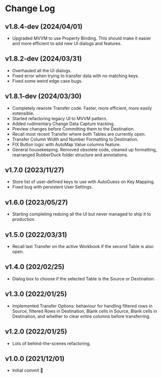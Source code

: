 # Change Log
## v1.8.4-dev (2024/04/01)
- Upgraded MVVM to use Property Binding. This should make it easier and more efficient to add new UI dialogs and features.

## v1.8.2-dev (2024/03/31)
- Overhauled all the UI dialogs.
- Fixed error when trying to transfer data with no matching keys.
- Fixed some weird edge case bugs.
 
## v1.8.1-dev (2024/03/30)
- Completely rewrote Transfer code. Faster, more efficient, more easily extensible.
- Started refactoring legacy UI to MVVM pattern.
- Added rudimentary Change Data Capture tracking.
- Preview changes before Committing them to the Destination.
- Recall most recent Transfer where both Tables are currently open.
- Transfer Column Width and Number Formatting to Destination.
- FIX Button logic with AutoMap Value columns feature.
- General housekeeping. Removed obsolete code, cleaned up formatting, rearranged RubberDuck folder structure and annotations.

## v1.7.0 (2023/11/27)
- Store list of user-defined keys to use with AutoGuess on Key Mapping.
- Fixed bug with persistent User Settings.
 
## v1.6.0 (2023/05/27)
- Starting completing redoing all the UI but never managed to ship it to production.

## v1.5.0 (2022/03/31)
 - Recall last Transfer on the active Workbook if the second Table is also open.
  
## v1.4.0 (202/02/25)
- Dialog box to choose if the selected Table is the Source or Destination.

## v1.3.0 (2022/01/25)
- Implemented Transfer Options: behaviour for handling filtered rows in Source, filtered Rows in Destination, Blank cells in Source, Blank cells in Destination, and whether to clear entire columns before transferring.
 
## v1.2.0 (2022/01/25)
- Lots of behind-the-scenes refactoring.

## v1.0.0 (2021/12/01)
- Initial commit 🎂